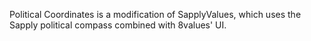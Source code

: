 Political Coordinates is a modification of SapplyValues, which uses the Sapply political compass combined with 8values' UI.
